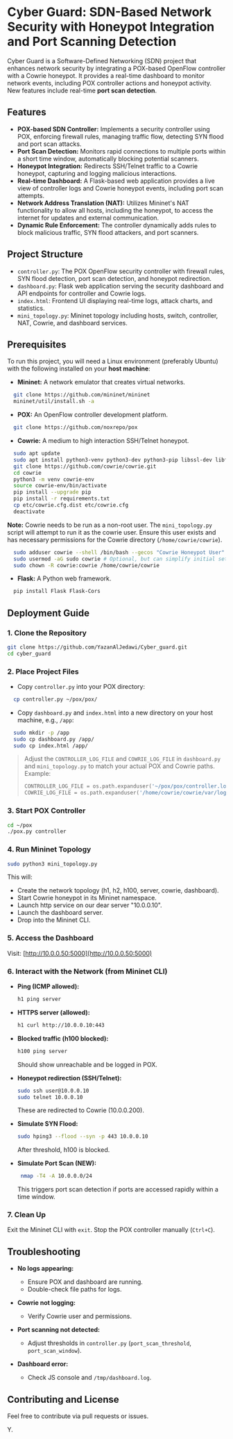 # **Cyber Guard: SDN-Based Network Security with Honeypot Integration and Port Scanning Detection**

Cyber Guard is a Software-Defined Networking (SDN) project that enhances network security by integrating a POX-based OpenFlow controller with a Cowrie honeypot. It provides a real-time dashboard to monitor network events, including POX controller actions and honeypot activity. New features include real-time **port scan detection**.

## **Features**

* **POX-based SDN Controller:** Implements a security controller using POX, enforcing firewall rules, managing traffic flow, detecting SYN flood and port scan attacks.
* **Port Scan Detection:** Monitors rapid connections to multiple ports within a short time window, automatically blocking potential scanners.
* **Honeypot Integration:** Redirects SSH/Telnet traffic to a Cowrie honeypot, capturing and logging malicious interactions.
* **Real-time Dashboard:** A Flask-based web application provides a live view of controller logs and Cowrie honeypot events, including port scan attempts.
* **Network Address Translation (NAT):** Utilizes Mininet's NAT functionality to allow all hosts, including the honeypot, to access the internet for updates and external communication.
* **Dynamic Rule Enforcement:** The controller dynamically adds rules to block malicious traffic, SYN flood attackers, and port scanners.

## **Project Structure**

* `controller.py`: The POX OpenFlow security controller with firewall rules, SYN flood detection, port scan detection, and honeypot redirection.
* `dashboard.py`: Flask web application serving the security dashboard and API endpoints for controller and Cowrie logs.
* `index.html`: Frontend UI displaying real-time logs, attack charts, and statistics.
* `mini_topology.py`: Mininet topology including hosts, switch, controller, NAT, Cowrie, and dashboard services.

## **Prerequisites**

To run this project, you will need a Linux environment (preferably Ubuntu) with the following installed on your **host machine**:

* **Mininet:** A network emulator that creates virtual networks.

```bash
  git clone https://github.com/mininet/mininet  
  mininet/util/install.sh -a
```

* **POX:** An OpenFlow controller development platform.

```bash
  git clone https://github.com/noxrepo/pox
```

* **Cowrie:** A medium to high interaction SSH/Telnet honeypot.

```bash
  sudo apt update  
  sudo apt install python3-venv python3-dev python3-pip libssl-dev libffi-dev build-essential  
  git clone https://github.com/cowrie/cowrie.git  
  cd cowrie  
  python3 -m venv cowrie-env  
  source cowrie-env/bin/activate  
  pip install --upgrade pip  
  pip install -r requirements.txt  
  cp etc/cowrie.cfg.dist etc/cowrie.cfg  
  deactivate
```

**Note:** Cowrie needs to be run as a non-root user. The `mini_topology.py` script will attempt to run it as the cowrie user. Ensure this user exists and has necessary permissions for the Cowrie directory (`/home/cowrie/cowrie`).

```bash
  sudo adduser cowrie --shell /bin/bash --gecos "Cowrie Honeypot User" --disabled-password  
  sudo usermod -aG sudo cowrie # Optional, but can simplify initial setup  
  sudo chown -R cowrie:cowrie /home/cowrie/cowrie
```

* **Flask:** A Python web framework.

```bash
  pip install Flask Flask-Cors
```

## **Deployment Guide**

### **1. Clone the Repository**

```bash
git clone https://github.com/YazanAlJedawi/Cyber_guard.git
cd cyber_guard
```

### **2. Place Project Files**

* Copy `controller.py` into your POX directory:

```bash
  cp controller.py ~/pox/pox/
```

* Copy `dashboard.py` and `index.html` into a new directory on your host machine, e.g., `/app`:

```bash
  sudo mkdir -p /app  
  sudo cp dashboard.py /app/  
  sudo cp index.html /app/
```

> Adjust the `CONTROLLER_LOG_FILE` and `COWRIE_LOG_FILE` in `dashboard.py` and `mini_topology.py` to match your actual POX and Cowrie paths.
> Example:
>
> ```python
> CONTROLLER_LOG_FILE = os.path.expanduser('~/pox/pox/controller.log')
> COWRIE_LOG_FILE = os.path.expanduser('/home/cowrie/cowrie/var/log/cowrie/cowrie.json')
> ```

### **3. Start POX Controller**

```bash
cd ~/pox
./pox.py controller
```

### **4. Run Mininet Topology**

```bash
sudo python3 mini_topology.py
```

This will:

* Create the network topology (h1, h2, h100, server, cowrie, dashboard).
* Start Cowrie honeypot in its Mininet namespace.
* Launch http service on our dear server "10.0.0.10".
* Launch the dashboard server.
* Drop into the Mininet CLI.

### **5. Access the Dashboard**

Visit: [http://10.0.0.50:5000](http://10.0.0.50:5000)

### **6. Interact with the Network (from Mininet CLI)**

* **Ping (ICMP allowed):**

  ```bash
  h1 ping server
  ```
* **HTTPS server (allowed):**

  ```bash
  h1 curl http://10.0.0.10:443
  ```
* **Blocked traffic (h100 blocked):**

  ```bash
  h100 ping server
  ```

  Should show unreachable and be logged in POX.
* **Honeypot redirection (SSH/Telnet):**

  ```bash
  sudo ssh user@10.0.0.10
  sudo telnet 10.0.0.10
  ```

  These are redirected to Cowrie (10.0.0.200).
* **Simulate SYN Flood:**

  ```bash
  sudo hping3 --flood --syn -p 443 10.0.0.10
  ```

  After threshold, h100 is blocked.
* **Simulate Port Scan (NEW):**

  ```bash
   nmap -T4 -A 10.0.0.0/24
  ```


  This triggers port scan detection if ports are accessed rapidly within a time window.

### **7. Clean Up**

Exit the Mininet CLI with `exit`. Stop the POX controller manually (`Ctrl+C`).

## **Troubleshooting**

* **No logs appearing:**

  * Ensure POX and dashboard are running.
  * Double-check file paths for logs.
* **Cowrie not logging:**

  * Verify Cowrie user and permissions.
* **Port scanning not detected:**

  * Adjust thresholds in `controller.py` (`port_scan_threshold`, `port_scan_window`).
* **Dashboard error:**

  * Check JS console and `/tmp/dashboard.log`.

## **Contributing and License**

Feel free to contribute via pull requests or issues.

Y.
